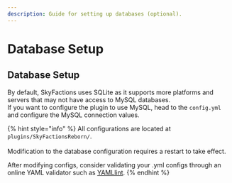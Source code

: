 ```yaml
---
description: Guide for setting up databases (optional).
---
```


# Database Setup

## Database Setup

By default, SkyFactions uses SQLite as it supports more platforms and servers that may not have access to MySQL databases.\
If you want to configure the plugin to use MySQL, head to the `config.yml` and configure the MySQL connection values.

{% hint style="info" %}
All configurations are located at `plugins/SkyFactionsReborn/`.\
\
Modification to the database configuration requires a restart to take effect.

After modifying configs, consider validating your .yml configs through an online YAML validator such as [YAMLlint](https://www.yamllint.com/).
{% endhint %}
